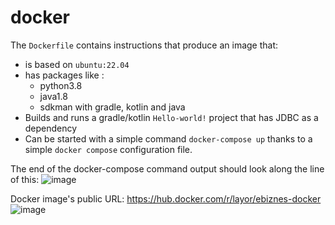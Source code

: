 # docker

The `Dockerfile` contains instructions that produce an image that:

- is based on `ubuntu:22.04`
- has packages like :
  - python3.8
  - java1.8
  - sdkman with gradle, kotlin and java
- Builds and runs a gradle/kotlin `Hello-world!` project that has JDBC as a dependency
- Can be started with a simple command `docker-compose up` thanks to a simple `docker compose` configuration file.

The end of the docker-compose command output should look along the line of this:
![image](https://user-images.githubusercontent.com/75375838/230917847-9d296903-6659-4002-aff3-38eaccf533fa.png)

Docker image's public URL: https://hub.docker.com/r/layor/ebiznes-docker
![image](https://user-images.githubusercontent.com/75375838/230918261-4570f68a-581b-480d-9347-ceb471bf3437.png)
